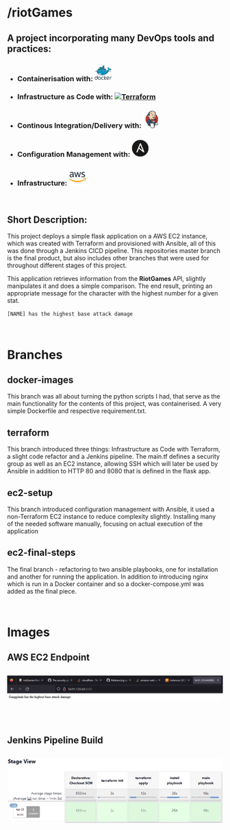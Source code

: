 <h1> /riotGames </h1>

<h2> A project incorporating many DevOps tools and practices: </h2>

- <h3> Containerisation with: <a href="https://www.docker.com/" target="_blank" rel="noreferrer"> <img src="https://raw.githubusercontent.com/devicons/devicon/master/icons/docker/docker-original-wordmark.svg" alt="docker" width="40" height="40"/>
</a> </h3>

- <h3> Infrastructure as Code with: <a href="https://www.terraform.io/" target="_blank" rel="noreferrer"> <img src="https://opensenselabs.com/sites/default/files/inline-images/terraform.png" alt="Terraform" width="40" height="40" > </a> </h3>


- <h3> Continous Integration/Delivery with: <a href="https://www.jenkins.io/" target="_blank" rel="noreferrer"> <img src="https://raw.githubusercontent.com/devicons/devicon/master/icons/jenkins/jenkins-original.svg" alt="Jenkins" width="40" height="40"/> </a> </h3>


- <h3> Configuration Management with: <a href="https://www.ansible.com/" target="_blank" rel="noreferrer"> <img src="https://raw.githubusercontent.com/devicons/devicon/master/icons/ansible/ansible-original.svg" alt="ansible" width="40" height="40"/> </a> </h3>

- <h3> Infrastructure: <a href="https://aws.amazon.com" target="_blank" rel="noreferrer"> <img src="https://raw.githubusercontent.com/devicons/devicon/master/icons/amazonwebservices/amazonwebservices-original-wordmark.svg" alt="aws" width="40" height="40"/> </a> </h3>

</br><h2>Short Description: </h2>
<p>This project deploys a simple flask application on a AWS EC2 instance, which was created with Terraform and provisioned with Ansible, all of this was done through a Jenkins CICD pipeline. This repositories master branch is the final product, but also includes other branches that were used for throughout different stages of this project.

This application retrieves information from the <b>RiotGames</b> API, slightly manipulates it and does a simple comparison. The end result, printing an appropriate message for the character with the highest number for a given stat.</p>

~~~
[NAME] has the highest base attack damage
~~~

</br><h1>Branches</h1>

<h2>docker-images</h2>
<p>This branch was all about turning the python scripts I had, that serve as the main functionality for the contents of this project, was containerised. A very simple Dockerfile and respective requirement.txt.</p>

<h2>terraform</h2>
<p>This branch introduced three things: Infrastructure as Code with Terraform, a slight code refactor and a Jenkins pipeline. The main.tf defines a security group as well as an EC2 instance, allowing SSH which will later be used by Ansible in addition to HTTP 80 and 8080 that is defined in the flask app.</p>

<h2>ec2-setup</h2>
<p>This branch introduced configuration management with Ansible, it used a non-Terraform EC2 instance to reduce complexity slightly. Installing many of the needed software manually, focusing on actual execution of the application</p>

<h2>ec2-final-steps</h2>
<p>The final branch - refactoring to two ansible playbooks, one for installation and another for running the application. In addition to introducing nginx which is run in a Docker container and so a docker-compose.yml was added as the final piece.</p>

</br><h1>Images</h1>
<h2>AWS EC2 Endpoint<h2>
<img src="./images/EC2-endpoint.png">

</br><h2>Jenkins Pipeline Build<h2>
<img src="./images/Successful-pipeline-build.png">